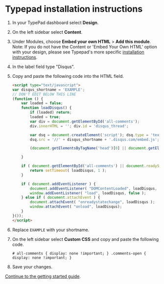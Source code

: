 # Typepad installation instructions

1. In your TypePad dashboard select **Design**.
2. On the left sidebar select **Content**.
3. Under Modules, choose **Embed your own HTML** > **Add this module**.  Note: If you do not have the Content or 'Embed Your Own HTML' option with your design, please see Typepad's more specific [installation instructions](http://help.typepad.com/disqus.html).
4. In the label field type "Disqus".
5. Copy and paste the following code into the HTML field.

	```html
	<script type="text/javascript">
	var disqus_shortname = 'EXAMPLE';
	// DON'T EDIT BELOW THIS LINE
	(function () {
	    var loaded = false;
	    function loadDisqus() {
	        if (loaded) return;
	        loaded = true;
	        var div = document.getElementById('all-comments');
	        div.innerHTML = ''; div.id = 'disqus_thread';
	
	        var dsq = document.createElement('script'); dsq.type = 'text/javascript'; dsq.async = true;
	        dsq.src = '//' + disqus_shortname + '.disqus.com/embed.js';
	
	        (document.getElementsByTagName('head')[0] || document.getElementsByTagName('body')[0]).appendChild(dsq);
	
	    }
	
	    if ( document.getElementById('all-comments') || document.readyState === "complete" ) {
	        return setTimeout( loadDisqus, 1 );
	    }
	
	    if ( document.addEventListener ) {
	        document.addEventListener( "DOMContentLoaded", loadDisqus, false );
	        window.addEventListener( "load", loadDisqus, false );
	    } else if ( document.attachEvent ) {
	        document.attachEvent( "onreadystatechange", loadDisqus );
	        window.attachEvent( "onload", loadDisqus);
	    }
	}());
	</script>
	```

6. Replace `EXAMPLE` with your shortname.
7. On the left sidebar select **Custom CSS** and copy and paste the following code.

	```
	# all-comments { display: none !important; } .comments-open { display: none !important; }
	```

8. Save your changes.

[Continue to the getting started guide](https://help.disqus.com/customer/portal/articles/1264625-getting-started).
